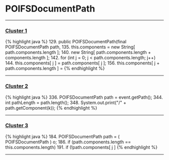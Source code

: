 # POIFSDocumentPath

***

### [Cluster 1](./1)
{% highlight java %}
129. public POIFSDocumentPath(final POIFSDocumentPath path,
135.         this.components = new String[ path.components.length ];
140.             new String[ path.components.length + components.length ];
142.     for (int j = 0; j < path.components.length; j++)
144.         this.components[ j ] = path.components[ j ];
156.             this.components[ j + path.components.length ] =
{% endhighlight %}

***

### [Cluster 2](./2)
{% highlight java %}
336. POIFSDocumentPath   path    = event.getPath();
344.     int pathLength = path.length();
348.         System.out.print("/" + path.getComponent(k));
{% endhighlight %}

***

### [Cluster 3](./3)
{% highlight java %}
184. POIFSDocumentPath path = ( POIFSDocumentPath ) o;
186. if (path.components.length == this.components.length)
191.         if (!path.components[ j ]
{% endhighlight %}

***

